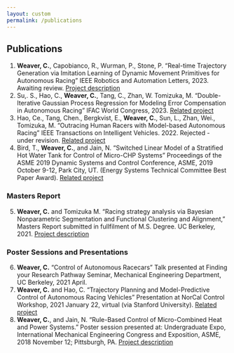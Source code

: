 ```yaml
---
layout: custom
permalink: /publications
---
```



## Publications
1. **Weaver, C.**, Capobianco, R., Wurman, P., Stone, P. “Real-time Trajectory Generation via Imitation Learning
of Dynamic Movement Primitives for Autonomous Racing” IEEE Robotics and Automation Letters, 2023.
Awaiting review. [Project description](https://cwj22.github.io/projects/dmp.html)
2. Su,. S., Hao, C., **Weaver, C.**, Tang, C., Zhan, W. Tomizuka, M. “Double-Iterative Gaussian Process Regression
for Modeling Error Compensation in Autonomous Racing” IFAC World Congress, 2023.  [Related project](https://cwj22.github.io/projects/mpc.html)
3. Hao, Ce., Tang, Chen., Bergkvist, E., **Weaver, C.**, Sun, L., Zhan, Wei., Tomizuka, M. “Outracing Human Racers
with Model-based Autonomous Racing” IEEE Transactions on Intelligent Vehicles. 2022. Rejected - under revision. [Related project](https://cwj22.github.io/projects/mpc.html)
4. Bird, T., **Weaver, C.**, and Jain, N. “Switched Linear Model of a Stratified Hot Water Tank for Control of
Micro-CHP Systems” Proceedings of the ASME 2019 Dynamic Systems and Control Conference, ASME, 2019
October 9-12, Park City, UT. (Energy Systems Technical Committee Best Paper Award). [Related project](https://cwj22.github.io/projects/dmp.html)

### Masters Report
5. **Weaver, C.** and Tomizuka M. “Racing strategy analysis via Bayesian Nonparametric Segmentation and Functional Clustering and Alignment,” Masters Report submitted in fullfilment of M.S. Degree. UC Berkeley, 2021. [Project description](https://cwj22.github.io/projects/hdphmm.html)

### Poster Sessions and Presentations
6. **Weaver, C.** “Control of Autonomous Racecars” Talk presented at Finding your Research Pathway Seminar,
Mechanical Engineering Department, UC Berkeley, 2021 April.
7. **Weaver, C.** and Hao, C. “Trajectory Planning and Model-Predictive Control of Autonomous Racing
Vehicles” Presentation at NorCal Control Workshop, 2021 January 22, virtual (via Stanford University). [Related project](https://cwj22.github.io/projects/mpc.html)
8. **Weaver, C.**, and Jain, N. “Rule-Based Control of Micro-Combined Heat and Power Systems.” Poster session
presented at: Undergraduate Expo, International Mechanical Engineering Congress and Exposition, ASME,
2018 November 12; Pittsburgh, PA. [Project description](https://cwj22.github.io/projects/dmp.html)